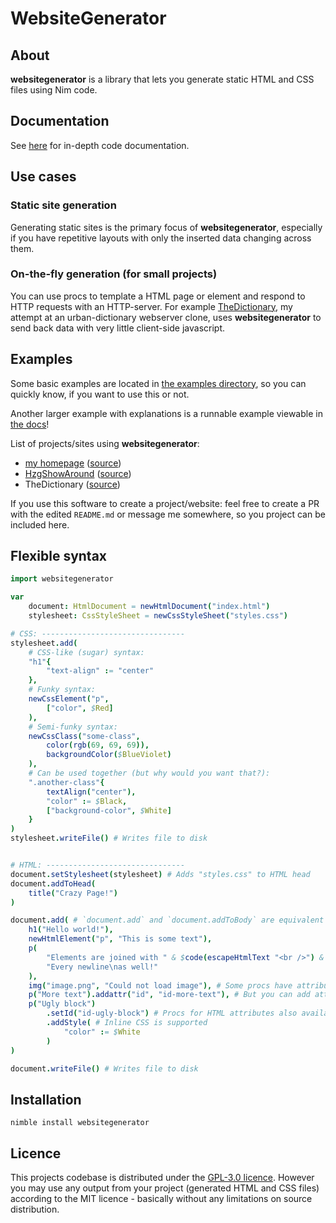 # WebsiteGenerator

## About

**websitegenerator** is a library that lets you generate static HTML and CSS files using Nim code.

## Documentation

See [here](https://nirokay.github.io/nim-docs/websitegenerator/websitegenerator.html) for in-depth
code documentation.

## Use cases

### Static site generation

Generating static sites is the primary focus of **websitegenerator**, especially if you have repetitive layouts
with only the inserted data changing across them.

### On-the-fly generation (for small projects)

You can use procs to template a HTML page or element and respond to HTTP requests with an HTTP-server.
For example [TheDictionary](https://github.com/nirokay/TheDictionary/), my attempt at an urban-dictionary
webserver clone, uses **websitegenerator** to send back data with very little client-side javascript.

## Examples

Some basic examples are located in [the examples directory](./examples/), so you can quickly know, if you want to use
this or not.

Another larger example with explanations is a runnable example viewable in
[the docs](https://nirokay.github.io/nim-docs/websitegenerator/websitegenerator.html)!

List of projects/sites using **websitegenerator**:

* [my homepage](https://nirokay.com/) ([source](https://github.com/src.nirokay.com/))
* [HzgShowAround](https://nirokay.com/HzgShowAround/) ([source](https://github.com/nirokay/HzgShowAround/))
* TheDictionary ([source](https://github.com/nirokay/TheDictionary/))

If you use this software to create a project/website: feel free to create a PR with the edited
`README.md` or message me somewhere, so you project can be included here.

## Flexible syntax

```nim
import websitegenerator

var
    document: HtmlDocument = newHtmlDocument("index.html")
    stylesheet: CssStyleSheet = newCssStyleSheet("styles.css")

# CSS: --------------------------------
stylesheet.add(
    # CSS-like (sugar) syntax:
    "h1"{
        "text-align" := "center"
    },
    # Funky syntax:
    newCssElement("p",
        ["color", $Red]
    ),
    # Semi-funky syntax:
    newCssClass("some-class",
        color(rgb(69, 69, 69)),
        backgroundColor($BlueViolet)
    ),
    # Can be used together (but why would you want that?):
    ".another-class"{
        textAlign("center"),
        "color" := $Black,
        ["background-color", $White]
    }
)
stylesheet.writeFile() # Writes file to disk


# HTML: -------------------------------
document.setStylesheet(stylesheet) # Adds "styles.css" to HTML head
document.addToHead(
    title("Crazy Page!")
)

document.add( # `document.add` and `document.addToBody` are equivalent
    h1("Hello world!"),
    newHtmlElement("p", "This is some text"),
    p(
        "Elements are joined with " & $code(escapeHtmlText "<br />") & " in " & $code("p") & " tags.",
        "Every newline\nas well!"
    ),
    img("image.png", "Could not load image"), # Some procs have attributes available as args
    p("More text").addattr("id", "id-more-text"), # But you can add attributes manually if needed
    p("Ugly block")
        .setId("id-ugly-block") # Procs for HTML attributes also available
        .addStyle( # Inline CSS is supported
            "color" := $White
        )
)

document.writeFile() # Writes file to disk
```

## Installation

`nimble install websitegenerator`

## Licence

This projects codebase is distributed under the [GPL-3.0 licence](https://www.gnu.org/licenses/gpl-3.0.html).
However you may use any output from your project (generated HTML and CSS files) according to the MIT licence - basically
without any limitations on source distribution.
